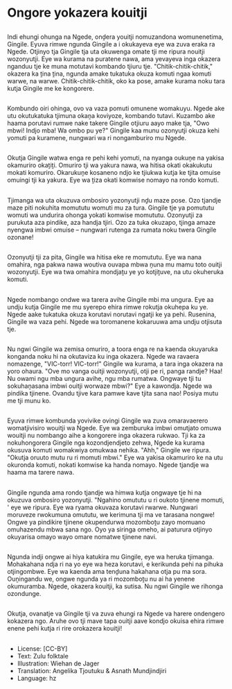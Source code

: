 # Ongore yokazera kouitji

##
Indi ehungi ohunga na Ngede, onḓera youitji nomuzandona womunenetima, Gingile. Eyuva rimwe ngunda Gingile a i okukayeva eye wa zuva eraka ra Ngede. Otjinyo tja Gingile tja uta okuwenga omate tji me ripura nouitji wozonyutji. Eye wa kurama na puratene nawa, ama yevayeva inga okazera nganduu tje ke muna motutavi kombando tjiuru tje. "Chitik-chitik-chitik," okazera ka ṱina ṱina, ngunda amake tukatuka okuza komuti ngaa komuti warwe, na warwe. Chitik-chitik-chitik, oko ka pose, amake kurama noku tara kutja Gingile me ke kongorere.

##
Kombundo oiri ohinga, ovo va vaza pomuti omunene womakuyu. Ngede ake utu okutukatuka tjimuna okaṋa koviyoze, kombando tutavi. Kuzambo ake haama porutavi rumwe nake takere Gingile otjiuru aayo make tja, "Owo mbwi! Indjo mba! Wa ombo pu ye?" Gingile kaa munu ozonyutji okuza kehi yomuti pa kuramene, nungwari wa ri nongamburiro mu Ngede.

##
Okutja Gingile watwa enga re pehi kehi yomuti, na nyanga oukuṋe na yakisa okamuriro okaṱiṱi. Omuriro tji wa yakura nawa, wa hitisa okati okakukutu mokati komuriro. Okarukuṋe kosaneno ndjo ke tjiukwa kutja ke tjita omuise omuingi tji ka yakura. Eye wa ṱiza okati komwise nomayo na rondo komuti.

##
Tjimanga wa uta okuzuva ombosiro yozonyutji nḓu maze pose. Ozo tjandje maze piti nokuhita momututu womuti mu za tura. Gingile tje ya pomututu womuti wa undurira ohonga yokati komwise momututu. Ozonyutji za purukuta aza pindike, aza handja tjiri. Ozo za tuka okuzapo, tjinga amaze nyengwa imbwi omuise – nungwari rutenga za rumata noku twera Gingile ozonane!

##
Ozonyutji tji za pita, Gingile wa hitisa eke re momututu. Eye wa nana omahira, nga pakwa nawa woutiva ouvapa mbwa ṋuna mu mamu toto ouitji wozonyutji. Eye wa twa omahira mondjaṱu ye yo kotjiṱuve, na utu okuheruka komuti.

##
Ngede nombango ondwe wa tarera avihe Gingile mbi ma ungura. Eye aa undju kutja Gingile me mu syerepo ehira rimwe rokutja okuhepa ku ye. Ngede aake tukatuka okuza korutavi norutavi ngatji ke ya pehi. Rusenina, Gingile wa vaza pehi. Ngede wa toromanene kokaruuwa ama undju otjisuta tje.

##
Nu ngwi Gingile wa zemisa omuriro, a toora enga re na kaenda okuyaruka konganda noku hi na okutaviza ku inga okazera. Ngede wa ravaera nomazenge, "VIC-torr! VIC-torr!" Gingile wa kurama, a tara inga okazera na yoro ohaura. "Ove mo vanga ouitji wozonyutji, otji pe ri, panga randje? Haa! Nu owami ngu mba ungura avihe, ngu mba rumatwa. Ongwaye tji tu sokuhaṋasana imbwi ouitji worwaze mbwi?" Eye a kawondja. Ngede wa pindika tjinene. Ovandu tjive kara pamwe kave tjita sana nao! Posiya mutu me tji munu ko.

##
Eyuva rimwe kombunda yovivike ovingi Gingile wa zuva omaravaerero womatjivisiro wouitji wa Ngede. Eye wa zemburuka imbwi omutjato omuwa wouitji nu nombango aihe a kongorere inga okazera rukwao. Tji ka za nokuhongorera Gingile nga kozondjendjeto zehwa, Ngede ka kurama okusuva komuti womakwiya omukwaa nehika. "Ahh," Gingile we ripura. "Okutja oruuto mutu ru ri momuti mbwi." Eye wa yakisa okamuriro ke na utu okuronda komuti, nokati komwise ka handa nomayo. Ngede tjandje wa haama ma tarere nawa.

##
Gingile ngunda ama rondo tjandje wa himwa kutja ongwaye tje hi na okuzuva ombosiro yozonyutji. "Ngahino omututu u ri oukoto tjinene momuti, ' eye we ripura. Eye wa ryama okuvaza korutavi rwarwe. Nungwari moruveze rwokumuna omututu, we kerimuna tji ma ve tarasana nongwe! Ongwe ya pindikire tjinene okupendurwa mozomboṱu zayo momuano omuhazendu mbwa sana ngo. Oyo ya siringa omeho, ai paturura otjinyo okuyarisa omayo wayo omare nomatwe tjinene navi.

##
Ngunda indji ongwe ai hiya katukira mu Gingile, eye wa heruka tjimanga. Mohakahana ndja ri na yo eye wa heza korutavi, e kerikunda pehi na pihuka otjingombwe. Eye wa kaenda ama tenḓuna hakahana otja pu ma sora. Ouṋingandu we, ongwe ngunda ya ri mozomboṱu nu ai ha yenene okumuramba. Ngede, okazera kouitji, ka sutisa. Nu ngwi Gingile we rihonga ozondunge.

##
Okutja, ovanatje va Gingile tji va zuva ehungi ra Ngede va harere ondengero kokazera ngo. Aruhe ovo tji mave tapa ouitji aave kondjo okuisa ehira rimwe enene pehi kutja ri rire orokazera kouitji!

##
* License: [CC-BY]
* Text: Zulu folktale
* Illustration: Wiehan de Jager
* Translation: Angelika Tjoutuku & Asnath Mundjindjiri
* Language: hz
